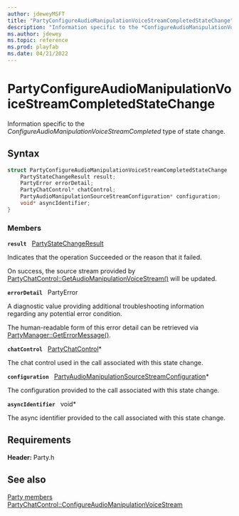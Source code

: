 ```yaml
---
author: jdeweyMSFT
title: "PartyConfigureAudioManipulationVoiceStreamCompletedStateChange"
description: "Information specific to the *ConfigureAudioManipulationVoiceStreamCompleted* type of state change."
ms.author: jdewey
ms.topic: reference
ms.prod: playfab
ms.date: 04/21/2022
---
```


# PartyConfigureAudioManipulationVoiceStreamCompletedStateChange  

Information specific to the *ConfigureAudioManipulationVoiceStreamCompleted* type of state change.  

## Syntax  
  
```cpp
struct PartyConfigureAudioManipulationVoiceStreamCompletedStateChange : PartyStateChange {  
    PartyStateChangeResult result;  
    PartyError errorDetail;  
    PartyChatControl* chatControl;  
    PartyAudioManipulationSourceStreamConfiguration* configuration;  
    void* asyncIdentifier;  
}  
```
  
### Members  
  
**`result`** &nbsp; [PartyStateChangeResult](../enums/partystatechangeresult.md)  
  
Indicates that the operation Succeeded or the reason that it failed.
  
On success, the source stream provided by [PartyChatControl::GetAudioManipulationVoiceStream()](../classes/PartyChatControl/methods/partychatcontrol_getaudiomanipulationvoicestream.md) will be updated.
  
**`errorDetail`** &nbsp; PartyError  
  
A diagnostic value providing additional troubleshooting information regarding any potential error condition.
  
The human-readable form of this error detail can be retrieved via [PartyManager::GetErrorMessage()](../classes/PartyManager/methods/partymanager_geterrormessage.md).
  
**`chatControl`** &nbsp; [PartyChatControl](../classes/PartyChatControl/partychatcontrol.md)*  
  
The chat control used in the call associated with this state change.
  
**`configuration`** &nbsp; [PartyAudioManipulationSourceStreamConfiguration](partyaudiomanipulationsourcestreamconfiguration.md)*  
  
The configuration provided to the call associated with this state change.
  
**`asyncIdentifier`** &nbsp; void*  
  
The async identifier provided to the call associated with this state change.
  
  
## Requirements  
  
**Header:** Party.h
  
## See also  
[Party members](../party_members.md)  
[PartyChatControl::ConfigureAudioManipulationVoiceStream](../classes/PartyChatControl/methods/partychatcontrol_configureaudiomanipulationvoicestream.md)
  
  
